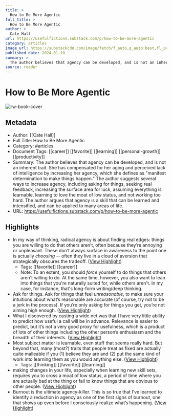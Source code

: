 ```yaml
---
title: >
  How to Be More Agentic
full_title: >
  How to Be More Agentic
author: >
  Cate Hall
url: https://usefulfictions.substack.com/p/how-to-be-more-agentic
category: articles
image_url: https://substackcdn.com/image/fetch/f_auto,q_auto:best,fl_progressive:steep/https%3A%2F%2Fusefulfictions.substack.com%2Ftwitter%2Fsubscribe-card.jpg%3Fv%3D1474643648%26version%3D9
published_date: 2024-01-10
summary: >
  The author believes that agency can be developed, and is not an inherent trait. She has compensated for her aging and perceived lack of intelligence by increasing her agency, which she defines as "manifest determination to make things happen." The author suggests several ways to increase agency, including asking for things, seeking real feedback, increasing the surface area for luck, assuming everything is learnable, learning to love the moat of low status, and not working too hard. The author argues that agency is a skill that can be learned and intensified, and can be applied to many areas of life.
source: reader
---
```

# How to Be More Agentic

![rw-book-cover](https://substackcdn.com/image/fetch/f_auto,q_auto:best,fl_progressive:steep/https%3A%2F%2Fusefulfictions.substack.com%2Ftwitter%2Fsubscribe-card.jpg%3Fv%3D1474643648%26version%3D9)

## Metadata
- Author: [[Cate Hall]]
- Full Title: How to Be More Agentic
- Category: #articles
- Document Tags: [[career]] [[favorite]] [[learning]] [[personal-growth]] [[productivity]] 
- Summary: The author believes that agency can be developed, and is not an inherent trait. She has compensated for her aging and perceived lack of intelligence by increasing her agency, which she defines as "manifest determination to make things happen." The author suggests several ways to increase agency, including asking for things, seeking real feedback, increasing the surface area for luck, assuming everything is learnable, learning to love the moat of low status, and not working too hard. The author argues that agency is a skill that can be learned and intensified, and can be applied to many areas of life.
- URL: https://usefulfictions.substack.com/p/how-to-be-more-agentic

## Highlights
- In my way of thinking, radical agency is about finding real edges: things you are willing to do that others aren’t, often because they’re annoying or unpleasant. These don’t always surface in awareness to the point one is actually *choosing* -- often they live in a cloud of aversion that strategically obscures the tradeoff. ([View Highlight](https://read.readwise.io/read/01hq355b8gpn9mf556tx7rtps7))
    - Tags: [[favorite]] [[career]] 
    - Note: To an extent, you should *force* yourself to do things that others aren't willing to do. At the same time, however, you also want to lean into things that you're naturally suited for, while others aren't. In my case, for instance, that's long-form writing/deep thinking.
- Ask for things. Ask for things that feel *unreasonable*, to make sure your intuitions about what’s reasonable are accurate (of course, try not to be a jerk in the process). If you’re only asking for things you get, you’re not aiming high enough. ([View Highlight](https://read.readwise.io/read/01hq357vr8dey57qtm5ffq55rx))
- What I discovered by casting a wide net was that I have very little ability to predict how useful a call will be in advance. Relevance is easier to predict, but it’s not a very good proxy for usefulness, which is a product of lots of other things including the other person’s enthusiasm and the breadth of their interests. ([View Highlight](https://read.readwise.io/read/01hq35adzfybfwzkkcecg6jyw7))
- Most subject matter is learnable, even stuff that seems really hard. But beyond that, many (most?) traits that people treat as fixed are actually quite malleable if you (1) believe they are and (2) put the same kind of work into learning them as you would anything else. ([View Highlight](https://read.readwise.io/read/01hq35cth9dfj52xv6p805jqgf))
    - Tags: [[thinking]] [[favorite]] [[learning]] 
- making changes in your life, especially when learning new skill sets, requires you to cross a moat of low status, a period of time where you are actually bad at the thing or fail to know things that are obvious to other people. ([View Highlight](https://read.readwise.io/read/01hq35dv1v13tzht7eeygf6pj0))
- Burnout is the ultimate agency-killer. This is so true that I’ve learned to identify a reduction in agency as one of the first signs of burnout, one that shows up even before I consciously realize what’s happening. ([View Highlight](https://read.readwise.io/read/01hq35jk9afrjy2hv8nkzd0av5))


